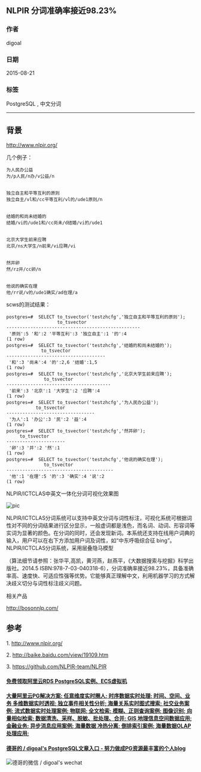## NLPIR 分词准确率接近98.23%  
                                                                   
### 作者                                                  
digoal                                                  
                                                  
### 日期                                                   
2015-08-21                                           
                                                    
### 标签                                                  
PostgreSQL , 中文分词    
                                                              
----                                                              
                                                               
## 背景                                                   
http://www.nlpir.org/  
  
几个例子：  
  
```  
为人民办公益  
为/p人民/n办/v公益/n  
  
  
独立自主和平等互利的原则  
独立自主/vl和/cc平等互利/vl的/ude1原则/n  
  
  
结婚的和尚未结婚的  
结婚/vi的/ude1和/cc尚未/d结婚/vi的/ude1  
  
  
北京大学生前来应聘  
北京/ns大学生/n前来/vi应聘/vi  
  
  
然并卵  
然/rz并/cc卵/n  
  
  
他说的确实在理  
他/rr说/v的/ude1确实/ad在理/a  
```  
  
  
scws的测试结果：  
  
```  
postgres=#  SELECT to_tsvector('testzhcfg','独立自主和平等互利的原则');  
                   to_tsvector                      
--------------------------------------------------  
 '原则':5 '和':2 '平等互利':3 '独立自主':1 '的':4  
(1 row)  
postgres=#  SELECT to_tsvector('testzhcfg','结婚的和尚未结婚的');  
             to_tsvector               
-------------------------------------  
 '和':3 '尚未':4 '的':2,6 '结婚':1,5  
(1 row)  
postgres=#  SELECT to_tsvector('testzhcfg','北京大学生前来应聘');  
              to_tsvector                
---------------------------------------  
 '前来':3 '北京':1 '大学生':2 '应聘':4  
(1 row)  
postgres=#  SELECT to_tsvector('testzhcfg','为人民办公益');  
           to_tsvector             
---------------------------------  
 '为人':1 '办公':3 '民':2 '益':4  
(1 row)  
postgres=#  SELECT to_tsvector('testzhcfg','然并卵');  
     to_tsvector        
----------------------  
 '卵':3 '并':2 '然':1  
(1 row)  
postgres=#  SELECT to_tsvector('testzhcfg','他说的确实在理');  
              to_tsvector                 
----------------------------------------  
 '他':1 '在理':5 '的':3 '确实':4 '说':2  
(1 row)  
```  
  
NLPIR/ICTCLAS中英文一体化分词可视化效果图  
  
![pic](20150821_01_pic_001.png)  
  
  NLPIR/ICTCLAS分词系统可以支持中英文分词与词性标注，可视化系统可根据词性对不同的分词结果进行区分显示，一般虚词都是浅色，而名词、动词、形容词等实词为显著的颜色。在分词的同时，还会发现新词。本系统还支持在线用户词典的输入，用户可以在右下方添加用户词及词性，如“中东呼吸综合征 bing”。NLPIR/ICTCLAS分词系统，采用层叠隐马模型  
  
（算法细节请参照：张华平,高凯，黄河燕，赵燕平，《大数据搜索与挖掘》科学出版社。2014.5 ISBN:978-7-03-040318-6），分词准确率接近98.23%，具备准确率高、速度快、可适应性强等优势。它能够真正理解中文，利用机器学习的方式解决歧义切分与词性标注歧义问题。  
  
相关产品  
  
http://bosonnlp.com/  
  
## 参考  
1\. http://www.nlpir.org/  
  
2\. http://baike.baidu.com/view/19109.htm  
  
3\. https://github.com/NLPIR-team/NLPIR  
  
  
  
  
  
  
  
  
  
  
  
  
  
  
  
  
  
  
  
  
  
  
  
  
  
  
  
  
  
  
  
  
  
  
  
  
  
  
#### [免费领取阿里云RDS PostgreSQL实例、ECS虚拟机](https://www.aliyun.com/database/postgresqlactivity "57258f76c37864c6e6d23383d05714ea")
  
  
#### [大量阿里云PG解决方案: 任意维度实时圈人; 时序数据实时处理; 时间、空间、业务 多维数据实时透视; 独立事件相关性分析; 海量关系实时图式搜索; 社交业务案例; 流式数据实时处理案例; 物联网; 全文检索; 模糊、正则查询案例; 图像识别; 向量相似检索; 数据清洗、采样、脱敏、批处理、合并; GIS 地理信息空间数据应用; 金融业务; 异步消息应用案例; 海量数据 冷热分离; 倒排索引案例; 海量数据OLAP处理应用;](https://yq.aliyun.com/topic/118 "40cff096e9ed7122c512b35d8561d9c8")
  
  
#### [德哥的 / digoal's PostgreSQL文章入口 - 努力做成PG资源最丰富的个人blog](https://github.com/digoal/blog/blob/master/README.md "22709685feb7cab07d30f30387f0a9ae")
  
  
![德哥的微信 / digoal's wechat](../pic/digoal_weixin.jpg "f7ad92eeba24523fd47a6e1a0e691b59")
  
